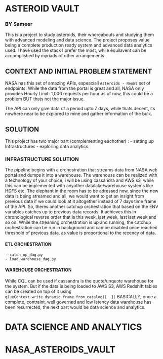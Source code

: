 # ASTEROID VAULT
### BY Sameer 

This is a project to study asteroids, their whereabouts and studying them with advanced modeling and data science.
The project proposes value being a complete production ready system and advanced data analytics used.
I have used the stack I prefer the most, while equilavent can be accomplished by myriads of other arrangements.

## CONTEXT AND INITIAL PROBLEM STATEMENT
NASA has this set of amazing APIs, espeaciall `Asteroids - NeoWs` set of endpoints.
While the data from the portal is great and all, NASA only provides Hourly Limit: 1,000 requests per hour as of now, this could be a problem BUT
thats not the major issue.

The API can only give data of a period upto 7 days, while thats decent, its nowhere near to be explored to mine and gather information of the bulk.

## SOLUTION 
This project has two major part (complementing eachother) : 
    - setting up Infrastructures
    - exploring data analytics

### INFRASTRUCTURE SOLUTION
The pipeline begins with a orchestration that streams data from NASA web portal and dumps it into a warehouse. The warehouse can be realized with a technology of your choice, i will be using cassandra and AWS s3, while this can be implemented with anyother datalake/warehouse systems like HDFS etc.
The elephant in the room has to be adressed now, since the new data is being streamed and all, we would want to get an insight from previous data if we could look at it altogether instead of 7 days time frame of the API. So, theres another catchup orchestration that based on the ENV variables catches up to previous data records. It achieves this in chronological reverse order that is this week, last week, last last week and so on. While the streaming orchestration is up and running, the catchup orchestration can be run in background and can be disabled once reached threshold of previous data, as value is proportional to the recency of data.
#### ETL ORCHESTRATION
    - catch_up_dag.py
    - load_warehouse_dag.py

#### WAREHOUSE ORCHESTRATION
While CQL can be used if cassandra is the quote/unquote warehouse for the system.
But if the data is being loaded to AWS S3, AWS Redshift tables can be created on top of it using `glueContext.write_dynamic_frame.from_catalog([..])`
BASICALLY, once a complete, contraint, well governed and low latency data warehouse has been resurrected, the next part would be data science and analytics.

# DATA SCIENCE AND ANALYTICS
# NASA_ASTEROIDS_VAULT
